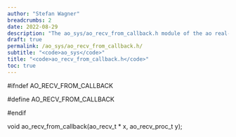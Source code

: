 ```yaml
---
author: "Stefan Wagner"
breadcrumbs: 2
date: 2022-08-29
description: "The ao_sys/ao_recv_from_callback.h module of the ao real-time operating system."
draft: true
permalink: /ao_sys/ao_recv_from_callback.h/ 
subtitle: "<code>ao_sys</code>"
title: "<code>ao_recv_from_callback.h</code>"
toc: true
---
```


#ifndef AO_RECV_FROM_CALLBACK

#define AO_RECV_FROM_CALLBACK

#endif

void    ao_recv_from_callback(ao_recv_t * x, ao_recv_proc_t y);

